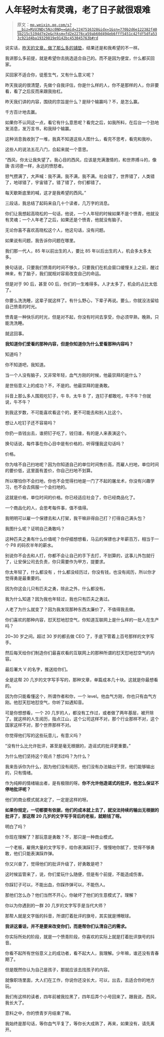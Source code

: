 # 人年轻时太有灵魂，老了日子就很艰难

> 原文：[`mp.weixin.qq.com/s?__biz=MzU3NDc5Nzc0NQ==&mid=2247516328&idx=1&sn=770b2d6e122382f405b215c5194d7e2e&chksm=fd2e2276ca59ab60d494eb6fff5451c42fdf5dfa533c921d4ba19329819e9142bc453045763b#rd`](http://mp.weixin.qq.com/s?__biz=MzU3NDc5Nzc0NQ==&mid=2247516328&idx=1&sn=770b2d6e122382f405b215c5194d7e2e&chksm=fd2e2276ca59ab60d494eb6fff5451c42fdf5dfa533c921d4ba19329819e9142bc453045763b#rd)

说实话，[昨天的文章，做了那么多的铺垫](http://mp.weixin.qq.com/s?__biz=MzU3NDc5Nzc0NQ==&mid=2247516296&idx=1&sn=fe03df6d8487ac4291e8ddc1f24208b0&chksm=fd2e2256ca59ab4080e4e10465af39eb998aeba4067e9b483a62f95976a16b9e6a83c13b347a&scene=21#wechat_redirect)，结果还是和我希望的不一样。 

我讲那么多前提，就是希望你去挑选适合自己的。而不是因为便宜，什么都买回家。 

买回家不适合你，徒惹生气，又有什么意义呢？ 

昨天我说的很清楚，先做个自我评估，你是什么样的人，你不是那样的人，你非要看，看了之后反而来跟我抬杠。

昨天我们讲的内容，围绕的宗旨是什么？是辩个输赢吗？不，是怎么赢。 

千方百计地去赢。

如果你不认同这一点，看它有什么意思呢？看完之后，如我所料，在后台一个劲地发消息，发万言书，和我辩个输赢。 

这种消息我收到了一堆，我真不知道这些人图什么，看完不思考，看完和我吵。 

这些人的说法五花八门，合起来就一个意思。 

“西风，你太让我失望了。我心目的西风，应该是充满激情的，和世界搏斗的，像唐·吉诃德一样，永远的愤怒者。

怒气攒满了，大声喊：我不满，我不满，我不满。社会错了，世界错了，人类错了，地球错了，宇宙错了。错了错了，你们都错了。

每天歇斯底里的喊，这才是我希望的西风。”

三段话，我总结了起码来自几十个读者，几万字的消息。

你们让我想起高晓松的一句话，他说，一个人年轻的时候如果不是个愤青，他就没有灵魂；一个人年老了之后，如果还是个愤青，他就没有脑子。 

无论你喜不喜欢高晓松这个人，他这句话，没有问题。 

如果说有问题，我告诉你问题在哪里。

我们那一代人，85 年以前出生的人，要比 85 年以后出生的人，机会多太多太多。 

换句话说，只要我们愤青的时间不够久，只要我们在机会窗口缓慢关上之前，醒过神来，有了脑子，我们就相对容易改变自己的命运。 

但是对于 90 后，甚至 00 后，你们的一生难得多。人才太多了，机会的占比太低了。 

你要么洗洗睡，这辈子就这样了。有什么野心，下辈子再说。要么，你就没法留给自己愤青的时光。

愤青是一种快乐的时光，但是对不起，你没有时间去享受，你必须早熟，晚熟，只能洗洗睡。 

就这回事。 

**我知道你们爱看的那种内容，但是你知道你为什么爱看那种内容吗？** 

知道吗？

你不知道吧，我知道。

当一个人没有脑子，又非常年轻，血气方刚的时候，他最崇拜的是什么？ 

是世俗意义上的成功？不，不是的。他最崇拜的是勇敢。 

抖音上那么多人围观吃钉子，牛 B，太牛 B 了，连钉子都敢吃，牛不牛？你就说，牛不牛？ 

到我这岁数，不可能喜欢看这个的，更不可能去和别人比这个。 

想让人吃钉子还不容易吗？ 

你扔一沓钱出去，谁把钉子吃了，钱归谁，有的是人来表演这个。

换句话说，每件事在你心目中是有价格的，听得懂我这句话吗？ 

价格。

你为啥不自己扫地呢？因为你知道自己的单位时间售价高，而雇人扫地，单位时间的要价低，这里面有差价，你自己扫地不划算。 

所以哪怕你不会扫地，你也不会觉得扫地是一门了不起的屠龙术，你没有兴趣学习，也不会去佩服一个会扫地的。 

这就是价格，单位时间的价格。你已经适应社会了，你已经商品化了。 

一个商品化的人，会思考每件事，值不值得。 

我明明可以雇一个保镖去和人打架，我干嘛非得自己打？打得自己满头包？

我图什么呢？证明自己勇敢吗？ 

这种匹夫之勇有什么价值呢？你仔细想想看，马云的保镖也才年薪百万，相当于一个 P8 的码农半年的薪水。 

别说你不会去和人打，你都不会让自己的手下去打，不划算的，这事儿外包就行了，让安保公司去负责，你只需要作为甲方，提要求。 

你太年轻了，什么都没有 ，什么都没经历过，你没有钱，也没有阅历，所以你才觉得勇是最重要的。 

因为你这会儿只有匹夫之勇，除此之外，什么都没有。 

我为什么知道？因为我也年轻过，我也只有匹夫之勇过。 

人老了为什么就变了？因为我发现那种东西太廉价了，不值得我去做。

你们喜欢的那种内容，怼天怼地怼空气，你知道互联网上是什么样的一批人在生产吗？ 

20~30 岁之间。超过 30 岁的都去做 CEO 了，手底下管着上百号那样的文字写手。

然后每天给你们制造你们最喜欢看的互联网上的那种所谓的怼天怼地怼空气的内容。

最后署大 V 的名字，推送给你们。 

全是这帮 20 几岁的文字写手写的，那种文章，单篇成本几十块。这就是你最想看的。

因为你只能看懂这个，所谓作者和你，一个 level。他血气方刚，你也只有血气方刚。他怼天怼地怼空气，你听了如遇知音。 

可是你想想看，一个 20 几岁的人，都没有工作过，或者做了两年基层，被开除了。就这样的人生阅历，指点江山，这个公司这样不对，那个行业那样不对，这个国家这样不对，那个世界那样不对。 

你觉得他们写的这些玩意儿，有意义吗？ 

“没有什么比允许批评，甚至是毫无根据的，造谣式的批评更重要。”

为什么他们坚持这个观点？想过吗？为什么？

我来告诉你为什么，因为他们没有阅历，他们没有办法输出干货，他们能够输出的，只有情绪。

作为纯粹的情绪输出者，是有极限的呀。**你不允许他造谣式的批评，他怎么保证不停地批评呢？**

他们的商业模式就决定了，一定是这样的呀。

**如果你规定，一切都要有依据，他们的成本就上去了，就没法持续的输出无根据的批评了，那这帮 20 几岁的文字写手背后的老板，就赔钱了呀。** 

明白了吗？

你现在理解了？那玩意是勇敢？不，那只是一种商业模式。 

一个老板，雇佣大量的文字写手，给你表演踩钉子，慢慢地你腻了，觉得不够勇敢，他们只能表演踩炸弹。

你又兴奋了，觉得他们的批评升级了，好勇敢是吧？ 

这时候监管来了，说，你们爱玩什么随便，但是有个前提，不能造成伤害。 

你踩钉子可以，不能出血，你踩炸弹可以，不能伤人。 

那他们怎么办？他们当然不开心，你破坏了他们的生意模式了。理解？ 

你以为你遇到的一群 20 几岁的文字写手是当代大师？ 

那帮人就是文字版的抖音，所谓打着批评的旗号，其实就是博眼球。

**我讲这番话，并不是要来改变你们，而是帮你们认清自己的需求。** 

你实际所处的阶段，就是一个愤青阶段，你喜欢的实际上就是打着批评旗号的抖音。 

你看不起所有世俗意义上的成功者，看不起大人，我理解。少年嘛，谁还没有青春期了。

但是既然你认为自己是孩子，那就应该去找孩子的内容。

就像职场里面，大人们在工作，你说你还没长大，可以，出去，去适合你的地方玩。 

我们有这样的读者，四年前被我拉黑了，四年后弄个小号回来了。跟我说，西风，我长大了。

意料之中，你的愤青岁月结束了嘛。 

我始终是那句话，等你血气平复了，等你长大成熟了，再来，如果没有，请先离开。